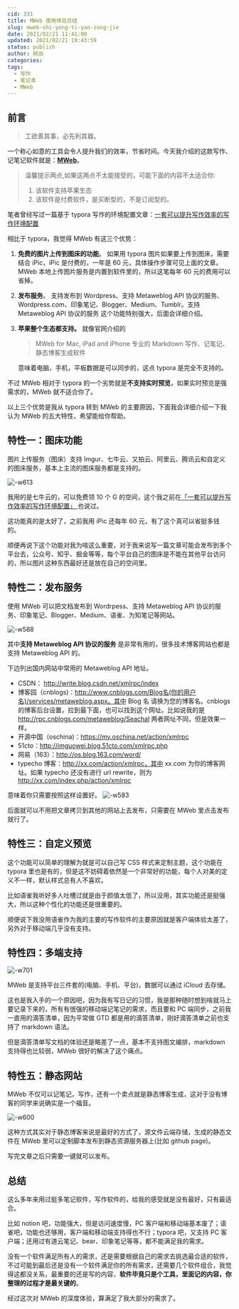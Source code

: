 ```yaml
---
cid: 331
title: MWeb 使用体验总结
slug: mweb-shi-yong-ti-yan-zong-jie
date: 2021/02/21 11:41:00
updated: 2021/02/21 19:43:59
status: publish
author: 桃翁
categories: 
tags: 
  - 写作
  - 笔记本
  - MWeb
---
```



## 前言

> 工欲善其事，必先利其器。

一个称心如意的工具会令人提升我们的效率，节省时间。今天我介绍的这款写作、记笔记软件就是：[**MWeb**](http://zh.mweb.im/)。

> 温馨提示两点,如果这两点不太能接受的，可能下面的内容不太适合你:
>
> 1. 该软件支持苹果生态
> 2. 该软件是付费软件，是买断型的，不是订阅型的。

笔者曾经写过一篇基于 typora 写作的环境配置文章：[一套可以提升写作效率的写作环境配置](https://mp.weixin.qq.com/s/Tz3JKu_-MvZ2xXAvouoxPw)

相比于 typora，我觉得 MWeb 有这三个优势：

1. **免费的图片上传到图床的功能**。 如果用 typora 图片如果要上传到图床，需要结合 iPic，iPic 是付费的，一年是 60 元，具体操作步骤可见上面的文章。MWeb 本地上传图片服务是内置到软件里的，所以这笔每年 60 元的费用可以省掉。
2. **发布服务**。 支持发布到 Wordpress、支持 Metaweblog API 协议的服务、Wordpress.com、印象笔记、Blogger、Medium、Tumblr。支持 Metaweblog API 协议的服务 这个功能特别强大，后面会详细介绍。
3. **苹果整个生态都支持。** 就像官网介绍的

   > MWeb for Mac, iPad and iPhone
   > 专业的 Markdown 写作、记笔记、静态博客生成软件

   意味着电脑，手机，平板数据是可以同步的，这点 typora 是完全不支持的。

不过 MWeb 相对于 typora 的一个劣势就是**不支持实时预览**，如果实时预览是强需求的，MWeb 就不适合你了。

以上三个优势是我从 typora 转到 MWeb 的主要原因，下面我会详细介绍一下我认为 MWeb 的五大特性，希望能给你帮助。

## 特性一：图床功能

图片上传服务（图床）支持 Imgur、七牛云、又拍云、阿里云、腾讯云和自定义的图床服务，基本上主流的图床服务都是支持的。

![-w613](http://imgs.taoweng.site/mweb/2021-02-21-16139024358516.jpg)

我用的是七牛云的，可以免费领 10 个 G 的空间，这个我之前在[「一套可以提升写作效率的写作环境配置」
](https://mp.weixin.qq.com/s/Tz3JKu_-MvZ2xXAvouoxPw)也说过。

这功能真的是太好了，之前我用 iPic 还每年 60 元，有了这个真可以省挺多钱的。

顺便再说下这个功能对我为啥这么重要，对于我来说写一篇文章可能会发布到多个平台去，公众号、知乎、掘金等等，每个平台自己的图床是不能在其他平台访问的，所以图片这种东西最好还是放在自己的空间里。

## 特性二：发布服务

使用 MWeb 可以把文档发布到 Wordrpess、支持 Metaweblog API 协议的服务、印象笔记、Blogger、Medium、语雀、为知笔记等网站。

![-w588](http://imgs.taoweng.site/mweb/2021-02-21-16139024553338.jpg)

其中**支持 Metaweblog API 协议的服务** 是非常有用的，很多技术博客网站也都是支持 Metaweblog API 的。

下边列出国内网站中常用的 Metaweblog API 地址。

- CSDN： http://write.blog.csdn.net/xmlrpc/index
- 博客园（cnblogs)：http://www.cnblogs.com/Blog名(你的用户名)/services/metaweblog.aspx。其中 Blog 名 请换为您的博客名。cnblogs 的博客后台设置，拉到最下面，也可以找到这个网址。比如说我的是 http://rpc.cnblogs.com/metaweblog/Seachal 两者网址不同，但是效果一样。
- 开源中国（oschina)：https://my.oschina.net/action/xmlrpc
- 51cto：http://imguowei.blog.51cto.com/xmlrpc.php
- 网易（163）：http://os.blog.163.com/word/
- typecho 博客：http://xx.com/action/xmlrpc，其中 xx.com 为你的博客网址。如果 typecho 还没有进行 url rewrite，则为 http://xx.com/index.php/action/xmlrpc

意味着你只需要按照这样设置好。
![-w583](http://imgs.taoweng.site/mweb/2021-02-21-16139042733794.jpg)

后面就可以不用把文章拷贝到其他的网站上去发布，只需要在 MWeb 里点击发布就行了。

## 特性三：自定义预览

这个功能可以简单的理解为就是可以自己写 CSS 样式来定制主题，这个功能在 typora 里也是有的，但是这不妨碍着依然是一个非常好的功能，每个人对美的定义不一样，默认样式总有人不喜欢。

比如语雀我听好多人吐槽过就是由于颜值太低了，所以没用，其实功能还是挺强大，所以这种个性化的功能还是很重要的。

顺便说下我没用语雀作为我的主要的写作软件的主要原因就是客户端体验太差了，另外对于移动端几乎没有支持。

## 特性四：多端支持

![-w701](http://imgs.taoweng.site/mweb/2021-02-21-16139052138079.jpg)

MWeb 是支持平台三件套的(电脑、手机、平台)，数据可以通过 iCloud 去存储。

这也是我入手的一个原因吧，因为我有写日记的习惯，我是那种随时想到啥就马上要记录下来的，所有有很强的移动端记笔记的需求，而且要和 PC 端同步，之前我一直用的滴答清单，因为平常做 GTD 都是用的滴答清单，刚好滴答清单之前也支持了 markdown 语法。

但是滴答清单写文档的体验还是略差了一点，基本不支持图文编排，markdown 支持得也比较弱，MWeb 很好的解决了这个痛点。

## 特性五：静态网站

MWeb 不仅可以记笔记，写作，还有一个卖点就是静态博客生成，这对于没有博客的同学来说确实是一个福音。

![-w600](https://cdn.mwebapp.cn/mwebsite/2019/12/15761345831970.jpg)

这种方式其实对于静态博客来说是最好的方式了，源文件云端存储，生成的静态文件在 MWeb 里可以定制脚本发布到静态资源服务器上(比如 github page)。

写完文章之后只需要一键就可以发布。

## 总结

这么多年来用过挺多笔记软件，写作软件的，给我的感受就是没有最好，只有最适合。

比如 notion 吧，功能强大，但是访问速度慢，PC 客户端和移动端基本废了；语雀吧，功能也还够用，客户端和移动端支持得也不行；typora 吧，又支持 PC 客户端；还用过有道云笔记、bear、印象笔记等等，都不能满足我的需求。

没有一个软件满足所有人的需求，还是需要根据自己的需求去挑选最合适的软件，不过可能到最后还是没有一个软件满足你的所有需求，还需要几个软件组合，我觉得这都没关系，最重要的还是写的内容，**软件毕竟只是个工具，里面记的内容，你整理的过程才是最关键的**。

经过这次对 MWeb 的深度体验，算满足了我大部分的需求了。
